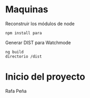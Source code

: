 # Maquinas


Reconstruir los módulos de node
```
npm install para 
```

Generar DIST para Watchmode
```
ng build
directorio /dist

```

# Inicio del proyecto

Rafa Peña